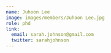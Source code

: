 ```yaml
---
name: Juhoon Lee
image: images/members/Juhoon Lee.jpg
role: phd
link:
  email: sarah.johnson@gmail.com
  twitter: sarahjohnson
---
```

